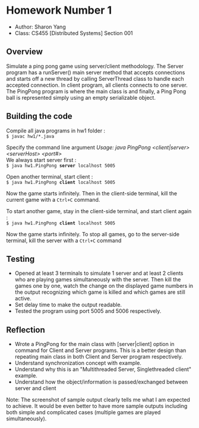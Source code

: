 # Homework Number 1

* Author: Sharon Yang
* Class: CS455 [Distributed Systems] Section 001


## Overview

Simulate a ping pong game using server/client methodology. The Server program has a runServer() main server method that accepts connections and starts off a new thread by calling ServerThread class to handle each accepted connection. In client program, all clients connects to one  server. The PingPong program is where the main class is and finally, a Ping Pong ball is represented simply using an empty serializable object. 

## Building the code

Compile all java programs in hw1 folder :<br>
`$ javac hw1/*.java `<br>

Specify the command line argument 
<em>Usage: java PingPong <client|server> \<serverHost> <port#></em><br>
We always start server first :<br>
`$ java hw1.PingPong `**`server`**` localhost 5005`<br>

Open another terminal, start client : <br>
`$ java hw1.PingPong `**`client`**` localhost 5005`<br>

Now the game starts infinitely. Then in the client-side terminal, kill the current game with a `Ctrl+C` command. <br>

To start another game, stay in the client-side terminal, and start client again :<br>
`$ java hw1.PingPong `**`client`**` localhost 5005`<br>

Now the game starts infinitely. To stop all games, go to the server-side terminal, kill the server with a `Ctrl+C` command

## Testing

- Opened at least 3 terminals to simulate 1 server and at least 2 clients who are playing games simultaneously with the server. Then kill the games one by one, watch the change on the displayed game numbers in the output recognizing which game is killed and which games are still active. 
- Set delay time to make the output readable.
- Tested the program using port 5005 and 5006 respectively.

## Reflection

- Wrote a PingPong for the main class with [server|client] option in command for Client and Server programs. This is a better design than repeating main class in both Client and Server program respectively. 
- Understand synchronization concept with example.
- Understand why this is an "Multithreaded Server, Singlethreaded client" example.
- Understand how the object/information is passed/exchanged between server and client   

Note: The screenshot of sample output clearly tells me what I am expected to achieve. It would be even better to have more sample outputs including both simple and complicated cases (multiple games are played simultaneously). 